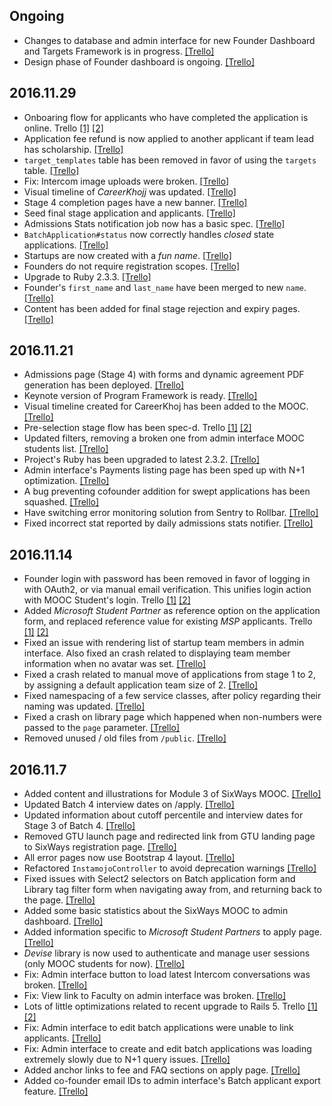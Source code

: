 ## Ongoing

- Changes to database and admin interface for new Founder Dashboard and Targets Framework is in progress. [[Trello]](https://trello.com/c/1Q0bNMcR)
- Design phase of Founder dashboard is ongoing. [[Trello]](https://trello.com/c/sITTzECe)

## 2016.11.29

- Onboaring flow for applicants who have completed the application is online. Trello [[1]](https://trello.com/c/DwPEHw4E) [[2]](https://trello.com/c/OldpCMgw)
- Application fee refund is now applied to another applicant if team lead has scholarship. [[Trello]](https://trello.com/c/1B9R2566)
- `target_templates` table has been removed in favor of using the `targets` table. [[Trello]](https://trello.com/c/bcSLW4JN)
- Fix: Intercom image uploads were broken. [[Trello]](https://trello.com/c/Rr6lDSUo)
- Visual timeline of _CareerKhojj_ was updated. [[Trello]](https://trello.com/c/qH1vLXB4)
- Stage 4 completion pages have a new banner. [[Trello]](https://trello.com/c/4S2tDdf6)
- Seed final stage application and applicants. [[Trello]](https://trello.com/c/ADnDQxrg)
- Admissions Stats notification job now has a basic spec. [[Trello]](https://trello.com/c/verll8rm)
- `BatchApplication#status` now correctly handles _closed_ state applications. [[Trello]](https://trello.com/c/ldDeR6Rz)
- Startups are now created with a _fun name_. [[Trello]](https://trello.com/c/xdmQNNYS)
- Founders do not require registration scopes. [[Trello]](https://trello.com/c/7Bv91hhr)
- Upgrade to Ruby 2.3.3. [[Trello]](https://trello.com/c/5yat3uvI)
- Founder's `first_name` and `last_name` have been merged to new `name`. [[Trello]](https://trello.com/c/yh0Mkfir)
- Content has been added for final stage rejection and expiry pages. [[Trello]](https://trello.com/c/WDJdFd93)

## 2016.11.21

- Admissions page (Stage 4) with forms and dynamic agreement PDF generation has been deployed. [[Trello]](https://trello.com/c/mdaZ6Avq)
- Keynote version of Program Framework is ready. [[Trello]](https://trello.com/c/RGTgUj2U)
- Visual timeline created for CareerKhoj has been added to the MOOC. [[Trello]](https://trello.com/c/DcBksRuo)
- Pre-selection stage flow has been spec-d. Trello [[1]](https://trello.com/c/FfONzln4) [[2]](https://trello.com/c/iufkq6vS)
- Updated filters, removing a broken one from admin interface MOOC students list. [[Trello]](https://trello.com/c/wYw07wxp)
- Project's Ruby has been upgraded to latest 2.3.2. [[Trello]](https://trello.com/c/K2INl9nr)
- Admin interface's Payments listing page has been sped up with N+1 optimization. [[Trello]](https://trello.com/c/mShLs3ZS)
- A bug preventing cofounder addition for swept applications has been squashed. [[Trello]](https://trello.com/c/Kc28MtAp)
- Have switching error monitoring solution from Sentry to Rollbar. [[Trello]](https://trello.com/c/ltZ5Y0Nb)
- Fixed incorrect stat reported by daily admissions stats notifier. [[Trello]](https://trello.com/c/yOZLvkd8)

## 2016.11.14

- Founder login with password has been removed in favor of logging in with OAuth2, or via manual email verification. This unifies login action with MOOC Student's login. Trello [[1]](https://trello.com/c/IEf8UeN8) [[2]](https://trello.com/c/x66SgwzX)
- Added _Microsoft Student Partner_ as reference option on the application form, and replaced reference value for existing _MSP_ applicants. Trello [[1]](https://trello.com/c/hpKY4mAN) [[2]](https://trello.com/c/DF2ymoYd)
- Fixed an issue with rendering list of startup team members in admin interface. Also fixed an crash related to displaying team member information when no avatar was set. [[Trello]](https://trello.com/c/ENZw6nQN)
- Fixed a crash related to manual move of applications from stage 1 to 2, by assigning a default application team size of 2. [[Trello]](https://trello.com/c/1N9LyZEv)
- Fixed namespacing of a few service classes, after policy regarding their naming was updated. [[Trello]](https://trello.com/c/b6QBu9pz)
- Fixed a crash on library page which happened when non-numbers were passed to the `page` parameter. [[Trello]](https://trello.com/c/nnYiThxk)
- Removed unused / old files from `/public`. [[Trello]](https://trello.com/c/OMWtAIQe)

## 2016.11.7

- Added content and illustrations for Module 3 of SixWays MOOC. [[Trello]](https://trello.com/c/rqodMUFn)
- Updated Batch 4 interview dates on /apply. [[Trello]](https://trello.com/c/njy0gqQE)
- Updated information about cutoff percentile and interview dates for Stage 3 of Batch 4. [[Trello]](https://trello.com/c/g9S0sbCf)
- Removed GTU launch page and redirected link from GTU landing page to SixWays registration page. [[Trello]](https://trello.com/c/ai6Eo6c1)
- All error pages now use Bootstrap 4 layout. [[Trello]](https://trello.com/c/U5D2s3bh)
- Refactored `InstamojoController` to avoid deprecation warnings [[Trello]](https://trello.com/c/MsEXOab8)
- Fixed issues with Select2 selectors on Batch application form and Library tag filter form when navigating away from, and returning back to the page. [[Trello]](https://trello.com/c/H3W2vGvt)
- Added some basic statistics about the SixWays MOOC to admin dashboard. [[Trello]](https://trello.com/c/priF7ed2)
- Added information specific to _Microsoft Student Partners_ to apply page. [[Trello]](https://trello.com/c/B9I0hN1t)
- _Devise_ library is now used to authenticate and manage user sessions (only MOOC students for now). [[Trello]](https://trello.com/c/0Sg7XDAD)
- Fix: Admin interface button to load latest Intercom conversations was broken. [[Trello]](https://trello.com/c/o7FwDiLD)
- Fix: View link to Faculty on admin interface was broken. [[Trello]](https://trello.com/c/fL7CSRQ2)
- Lots of little optimizations related to recent upgrade to Rails 5. Trello [[1]](https://trello.com/c/dzniSrm5) [[2]](https://trello.com/c/CVFGwaQ4)
- Fix: Admin interface to edit batch applications were unable to link applicants. [[Trello]](https://trello.com/c/E6NXuItq)
- Fix: Admin interface to create and edit batch applications was loading extremely slowly due to N+1 query issues. [[Trello]](https://trello.com/c/e50wFdhb)
- Added anchor links to fee and FAQ sections on apply page. [[Trello]](https://trello.com/c/xgZK5D30)
- Added co-founder email IDs to admin interface's Batch applicant export feature. [[Trello]](https://trello.com/c/GyK2Esrg)
